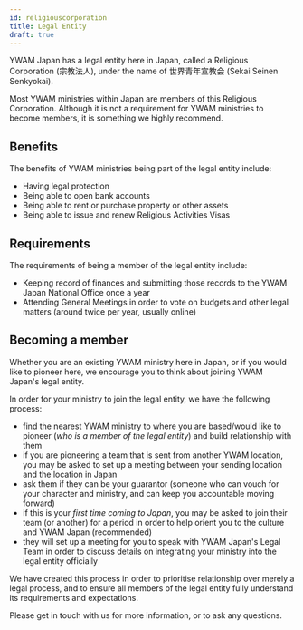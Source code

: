 ```yaml
---
id: religiouscorporation
title: Legal Entity
draft: true
---
```


YWAM Japan has a legal entity here in Japan, called a Religious Corporation (宗教法人), under the name of 世界青年宣教会 (Sekai Seinen Senkyokai).

Most YWAM ministries within Japan are members of this Religious Corporation. Although it is not a requirement for YWAM ministries to become members, it is something we highly recommend.

## Benefits

The benefits of YWAM ministries being part of the legal entity include:

- Having legal protection
- Being able to open bank accounts
- Being able to rent or purchase property or other assets
- Being able to issue and renew Religious Activities Visas

## Requirements

The requirements of being a member of the legal entity include:

- Keeping record of finances and submitting those records to the YWAM Japan National Office once a year
- Attending General Meetings in order to vote on budgets and other legal matters (around twice per year, usually online)

## Becoming a member

Whether you are an existing YWAM ministry here in Japan, or if you would like to pioneer here, we encourage you to think about joining YWAM Japan's legal entity.

In order for your ministry to join the legal entity, we have the following process:

- find the nearest YWAM ministry to where you are based/would like to pioneer (*who is a member of the legal entity*) and build relationship with them
- if you are pioneering a team that is sent from another YWAM location, you may be asked to set up a meeting between your sending location and the location in Japan
- ask them if they can be your guarantor (someone who can vouch for your character and ministry, and can keep you accountable moving forward)
- if this is your *first time coming to Japan*, you may be asked to join their team (or another) for a period in order to help orient you to the culture and YWAM Japan (recommended)
- they will set up a meeting for you to speak with YWAM Japan's Legal Team in order to discuss details on integrating your ministry into the legal entity officially

We have created this process in order to prioritise relationship over merely a legal process, and to ensure all members of the legal entity fully understand its requirements and expectations.

Please get in touch with us for more information, or to ask any questions.
